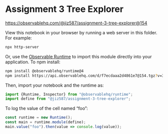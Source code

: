 # Assignment 3 Tree Explorer

https://observablehq.com/@jiz587/assignment-3-tree-explorer@154

View this notebook in your browser by running a web server in this folder. For
example:

~~~sh
npx http-server
~~~

Or, use the [Observable Runtime](https://github.com/observablehq/runtime) to
import this module directly into your application. To npm install:

~~~sh
npm install @observablehq/runtime@4
npm install https://api.observablehq.com/d/f7ecdaaa2d4861e7@154.tgz?v=3
~~~

Then, import your notebook and the runtime as:

~~~js
import {Runtime, Inspector} from "@observablehq/runtime";
import define from "@jiz587/assignment-3-tree-explorer";
~~~

To log the value of the cell named “foo”:

~~~js
const runtime = new Runtime();
const main = runtime.module(define);
main.value("foo").then(value => console.log(value));
~~~
